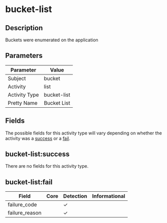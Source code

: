 bucket-list
===========

Description
-----------
Buckets were enumerated on the application

Parameters
----------
| Parameter     | Value       |
| ------------- | ----------- |
| Subject       | bucket      |
| Activity      | list        |
| Activity Type | bucket-list |
| Pretty Name   | Bucket List |


Fields
------

The possible fields for this activity type will vary depending on whether the activity was a [success](#bucket-listsuccess) or a [fail](#bucket-listfail).


bucket-list:success
-------------------

There are no fields for this activity type.


bucket-list:fail
----------------

| Field          | Core | Detection | Informational |
| -------------- | ---- | --------- | ------------- |
| failure_code   |      | &#10003;  |               |
| failure_reason |      | &#10003;  |               |
